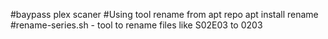 #baypass plex scaner
#Using tool rename from apt repo
apt install rename
#rename-series.sh - tool to rename files like S02E03 to 0203 
